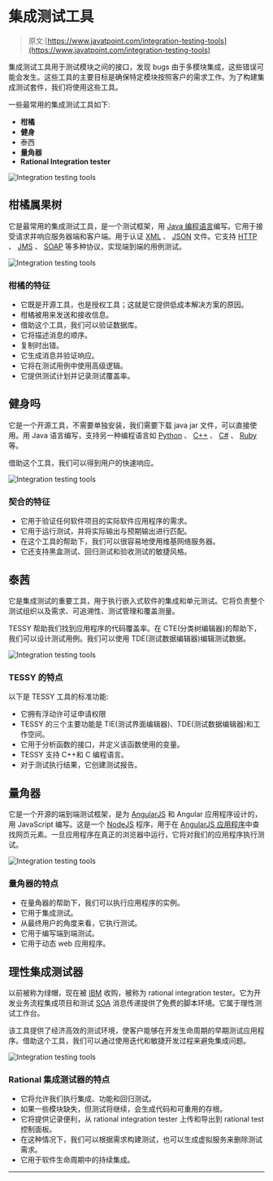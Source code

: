 # 集成测试工具

> 原文:[https://www.javatpoint.com/integration-testing-tools](https://www.javatpoint.com/integration-testing-tools)

集成测试工具用于测试模块之间的接口，发现 bugs 由于多模块集成，这些错误可能会发生。这些工具的主要目标是确保特定模块按照客户的需求工作。为了构建集成测试套件，我们将使用这些工具。

一些最常用的集成测试工具如下:

*   **柑橘**
*   **健身**
*   泰西
*   **量角器**
*   **Rational Integration tester**

![Integration testing tools](../Images/3994e563dcb4f95b7221ee7ac23f397d.png)

## 柑橘属果树

它是最常用的集成测试工具，是一个测试框架，用 [Java 编程语言](https://www.javatpoint.com/java-tutorial)编写。它用于接受请求并响应服务器端和客户端。用于认证 [XML](https://www.javatpoint.com/xml-tutorial) 、 [JSON](https://www.javatpoint.com/json-tutorial) 文件。它支持 [HTTP](https://www.javatpoint.com/http-tutorial) 、 [JMS](https://www.javatpoint.com/jms-tutorial) 、 [SOAP](https://www.javatpoint.com/soap-web-services) 等多种协议，实现端到端的用例测试。

![Integration testing tools](../Images/845d69d40f310c96eeb8fe9568c94511.png)

### 柑橘的特征

*   它既是开源工具，也是授权工具；这就是它提供低成本解决方案的原因。
*   柑橘被用来发送和接收信息。
*   借助这个工具，我们可以验证数据库。
*   它将描述消息的顺序。
*   复制时出错。
*   它生成消息并验证响应。
*   它将在测试用例中使用高级逻辑。
*   它提供测试计划并记录测试覆盖率。

## 健身吗

它是一个开源工具，不需要单独安装，我们需要下载 java jar 文件，可以直接使用。用 Java 语言编写，支持另一种编程语言如 [Python](https://www.javatpoint.com/python-tutorial) 、 [C++](https://www.javatpoint.com/cpp-tutorial) 、 [C#](https://www.javatpoint.com/c-sharp-tutorial) 、 [Ruby](https://www.javatpoint.com/ruby-tutorial) 等。

借助这个工具，我们可以得到用户的快速响应。

![Integration testing tools](../Images/b91c12170e73f5c1a5655ce797ae0d0c.png)

### 契合的特征

*   它用于验证任何软件项目的实际软件应用程序的需求。
*   它用于运行测试，并将实际输出与预期输出进行匹配。
*   在这个工具的帮助下，我们可以很容易地使用维基网络服务器。
*   它还支持黑盒测试、回归测试和验收测试的敏捷风格。

## 泰茜

它是集成测试的重要工具，用于执行嵌入式软件的集成和单元测试。它将负责整个测试组织以及需求、可追溯性、测试管理和覆盖测量。

TESSY 帮助我们找到应用程序的代码覆盖率。在 CTE(分类树编辑器)的帮助下，我们可以设计测试用例。我们可以使用 TDE(测试数据编辑器)编辑测试数据。

![Integration testing tools](../Images/dc2c42149048e436b9e946f8e08cec9d.png)

### TESSY 的特点

以下是 TESSY 工具的标准功能:

*   它拥有浮动许可证申请权限
*   TESSY 的三个主要功能是 TIE(测试界面编辑器)、TDE(测试数据编辑器)和工作空间。
*   它用于分析函数的接口，并定义该函数使用的变量。
*   TESSY 支持 C++和 C 编程语言。
*   对于测试执行结果，它创建测试报告。

## 量角器

它是一个开源的端到端测试框架，是为 [AngularJS](https://www.javatpoint.com/angularjs-tutorial) 和 Angular 应用程序设计的，用 JavaScript 编写。这是一个 [NodeJS](https://www.javatpoint.com/nodejs-tutorial) 程序，用于在 [AngularJS 应用程序](https://www.javatpoint.com/angularjs-first-application)中查找网页元素。一旦应用程序在真正的浏览器中运行，它将对我们的应用程序执行测试。

![Integration testing tools](../Images/fc1998809d712a6348c6b50b4c586f54.png)

### 量角器的特点

*   在量角器的帮助下，我们可以执行应用程序的实例。
*   它用于集成测试。
*   从最终用户的角度来看，它执行测试。
*   它用于编写端到端测试。
*   它用于动态 web 应用程序。

## 理性集成测试器

以前被称为绿帽，现在被 [IBM](https://www.javatpoint.com/ibm-full-form) 收购，被称为 rational integration tester。它为开发业务流程集成项目和测试 [SOA](https://www.javatpoint.com/service-oriented-architecture) 消息传递提供了免费的脚本环境。它属于理性测试工作台。

该工具提供了经济高效的测试环境，使客户能够在开发生命周期的早期测试应用程序。借助这个工具，我们可以通过使用迭代和敏捷开发过程来避免集成问题。

![Integration testing tools](../Images/573e76487631835bc97b1489d16e99a3.png)

### Rational 集成测试器的特点

*   它将允许我们执行集成、功能和回归测试。
*   如果一些模块缺失，但测试将继续，会生成代码和可重用的存根。
*   它将提供记录便利，从 rational integration tester 上传和导出到 rational test 控制面板。
*   在这种情况下，我们可以根据需求构建测试，也可以生成虚拟服务来删除测试需求。
*   它用于软件生命周期中的持续集成。

* * *